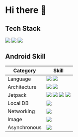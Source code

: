 # Hi there 👋
## Tech Stack
<img src="https://img.shields.io/badge/Android-34A853?style=flat&logo=android&logoColor=white"/> <img src="https://img.shields.io/badge/Kotlin-7F52FF?style=flat&logo=kotlin&logoColor=white"/> <img src="https://img.shields.io/badge/Java-007396?style=flat&logo=java&logoColor=white"/>

## Android Skill
|Category|Skill|
|------|---|
|Language|<img src="https://img.shields.io/badge/Kotlin-7F52FF?style=flat&logo=Java&logoColor=white"/> <img src="https://img.shields.io/badge/Java-007396?style=flat&logo=Java&logoColor=white"/>|
|Architecture|<img src="https://img.shields.io/badge/MVC-f54646?style=flat&logo=MVC&logoColor=white"/> <img src="https://img.shields.io/badge/MVVM-dd9933?style=flat&logo=MVVM&logoColor=white"/>|
|Jetpack|<img src="https://img.shields.io/badge/ViewModel-eeee22?style=flat&logo=ViewModel&logoColor=white"/> <img src="https://img.shields.io/badge/DataBinding-81d742?style=flat&logo=DataBinding&logoColor=white"/> <img src="https://img.shields.io/badge/LiveData-1e73be?style=flat&logo=LiveData&logoColor=white"/> <img src="https://img.shields.io/badge/Lifecycles-81d742?style=flat&logo=Lifecycles&logoColor=white"/>|
|Local DB|<img src="https://img.shields.io/badge/Room-7F52FF?style=flat&logo=Room&logoColor=white"/>
|Networking|<img src="https://img.shields.io/badge/Retrofit-f54646?style=flat&logo=Retrofit&logoColor=white"/>
|Image|<img src="https://img.shields.io/badge/Glide-dd9933?style=flat&logo=Java&logoColor=white"/>
|Asynchronous|<img src="https://img.shields.io/badge/Coroutines-f2f546?style=flat&logo=Coroutines&logoColor=white"/>
<!--
**habilithm97/habilithm97** is a ✨ _special_ ✨ repository because its `README.md` (this file) appears on your GitHub profile.

Here are some ideas to get you started:

- 🔭 I’m currently working on ...
- 🌱 I’m currently learning ...
- 👯 I’m looking to collaborate on ...
- 🤔 I’m looking for help with ...
- 💬 Ask me about ...
- 📫 How to reach me: ...
- 😄 Pronouns: ...
- ⚡ Fun fact: ...
-->
